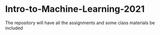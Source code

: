 # Intro-to-Machine-Learning-2021
The repository will have all the assignments and some class materials be included 

